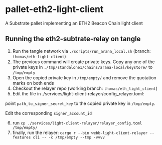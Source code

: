 # pallet-eth2-light-client
A Substrate pallet implementing an ETH2 Beacon Chain light client

## Running the eth2-subtrate-relay on tangle

1. Run the tangle network via `./scripts/run_arana_local.sh` (branch: `thomas/eth-light-client`)
2. The previous command will create private keys. Copy any one of the private keys in `./tmp/standalone1/chains/arana-local/keystore/` to `/tmp/empty`
3. Open the copied private key in `/tmp/empty/` and remove the quotation marks on both ends
4. Checkout the relayer repo (working branch: `thomas/eth_light_client`)
5. Edit the file in ./services/light-client-relayer/config_relayer.toml:

point `path_to_signer_secret_key` to the copied private key in `/tmp/empty`.

Edit the corresponding `signer_account_id`

6. run `cp ./services/light-client-relayer/relayer_config.toml /tmp/empty/`
7. finally, run the relayer: `cargo r --bin webb-light-client-relayer --features cli -- -c /tmp/empty --tmp -vvvv`
